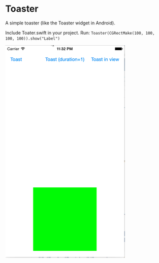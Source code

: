 # Toaster
A simple toaster (like the Toaster widget in Android).

Include Toater.swift in your project.
Run: `Toaster(CGRectMake(100, 100, 100, 100)).show("Label")`


![Alt text](https://raw.githubusercontent.com/NSSimpleApps/Toaster/master/Toaster/Toaster.gif)

